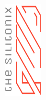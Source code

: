 <div id="header" align="center">
    <img width="120px" height="300px" src="https://raw.githubusercontent.com/Silitonix/Silitonix/refs/heads/main/logo-dark.svg">
</div>